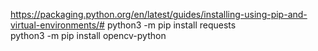 https://packaging.python.org/en/latest/guides/installing-using-pip-and-virtual-environments/#
python3 -m pip install requests  
python3 -m pip install opencv-python 